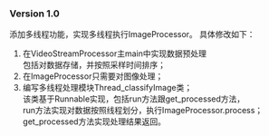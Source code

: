 ### Version 1.0
添加多线程功能，实现多线程执行ImageProcessor。 
具体修改如下：
1. 在VideoStreamProcessor主main中实现数据预处理   
   包括对数据存储，并按照采样时间排序；  
2. 在ImageProcessor只需要对图像处理；   
3. 编写多线程处理模块Thread_classifyImage类；  
   该类基于Runnable实现，包括run方法跟get_processed方法，  
   run方法实现对数据按照线程划分，执行ImageProcessor.process；  
   get_processed方法实现处理结果返回。  